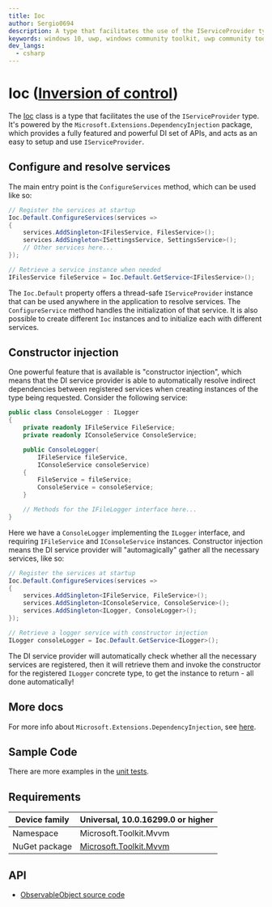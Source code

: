 ```yaml
---
title: Ioc
author: Sergio0694
description: A type that facilitates the use of the IServiceProvider type
keywords: windows 10, uwp, windows community toolkit, uwp community toolkit, uwp toolkit, mvvm, service, dependency injection, net core, net standard
dev_langs:
  - csharp
---
```


# Ioc ([Inversion of control](https://en.wikipedia.org/wiki/Inversion_of_control))

The [Ioc](https://docs.microsoft.com/dotnet/api/microsoft.toolkit.mvvm.DependencyInjection.Ioc) class is a type that facilitates the use of the `IServiceProvider` type. It's powered by the `Microsoft.Extensions.DependencyInjection` package, which provides a fully featured and powerful DI set of APIs, and acts as an easy to setup and use `IServiceProvider`.

## Configure and resolve services

The main entry point is the `ConfigureServices` method, which can be used like so:

```csharp
// Register the services at startup
Ioc.Default.ConfigureServices(services =>
{
    services.AddSingleton<IFilesService, FilesService>();
    services.AddSingleton<ISettingsService, SettingsService>();
    // Other services here...
});

// Retrieve a service instance when needed
IFilesService fileService = Ioc.Default.GetService<IFilesService>();
```

The `Ioc.Default` property offers a thread-safe `IServiceProvider` instance that can be used anywhere in the application to resolve services. The `ConfigureService` method handles the initialization of that service. It is also possible to create different `Ioc` instances and to initialize each with different services.

## Constructor injection

One powerful feature that is available is "constructor injection", which means that the DI service provider is able to automatically resolve indirect dependencies between registered services when creating instances of the type being requested. Consider the following service:

```csharp
public class ConsoleLogger : ILogger
{
    private readonly IFileService FileService;
    private readonly IConsoleService ConsoleService;

    public ConsoleLogger(
        IFileService fileService,
        IConsoleService consoleService)
    {
        FileService = fileService;
        ConsoleService = consoleService;
    }

    // Methods for the IFileLogger interface here...
}
```

Here we have a `ConsoleLogger` implementing the `ILogger` interface, and requiring `IFileService` and `IConsoleService` instances. Constructor injection means the DI service provider will "automagically" gather all the necessary services, like so:

```csharp
// Register the services at startup
Ioc.Default.ConfigureServices(services =>
{
    services.AddSingleton<IFileService, FileService>();
    services.AddSingleton<IConsoleService, ConsoleService>();
    services.AddSingleton<ILogger, ConsoleLogger>();
});

// Retrieve a logger service with constructor injection
ILogger consoleLogger = Ioc.Default.GetService<ILogger>();
```

The DI service provider will automatically check whether all the necessary services are registered, then it will retrieve them and invoke the constructor for the registered `ILogger` concrete type, to get the instance to return - all done automatically!

## More docs

For more info about `Microsoft.Extensions.DependencyInjection`, see [here](https://docs.microsoft.com/aspnet/core/fundamentals/dependency-injection).

## Sample Code

There are more examples in the [unit tests](https://github.com/Microsoft/WindowsCommunityToolkit//blob/master/UnitTests/UnitTests.Shared/Mvvm).

## Requirements

| Device family | Universal, 10.0.16299.0 or higher |
| --- | --- |
| Namespace | Microsoft.Toolkit.Mvvm |
| NuGet package | [Microsoft.Toolkit.Mvvm](https://www.nuget.org/packages/Microsoft.Toolkit.Mvvm/) |

## API

* [ObservableObject source code](https://github.com/Microsoft/WindowsCommunityToolkit//blob/master/Microsoft.Toolkit.Mvvm/ComponentModel/ObservableObject.cs)
